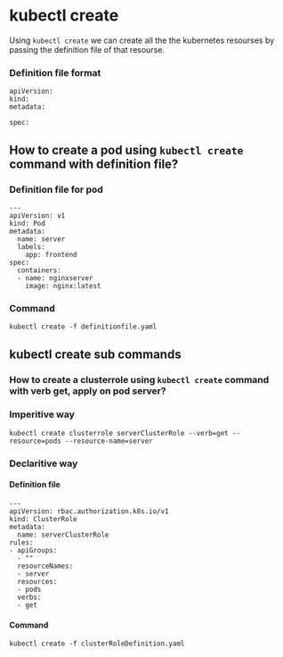 # kubectl create
Using `kubectl create` we can create all the the kubernetes resourses by passing the definition file of that resourse.

### Definition file format
```
apiVersion:
kind:
metadata:

spec:
```

## How to create a pod using `kubectl create` command with definition file?
### Definition file for pod
```
---
apiVersion: v1
kind: Pod
metadata:
  name: server
  labels:
    app: frontend
spec:
  containers:
  - name: nginxserver
    image: nginx:latest
```
### Command
`kubectl create -f definitionfile.yaml`

## kubectl create sub commands
### How to create a clusterrole using `kubectl create` command with verb get, apply on pod server?
### Imperitive way
`kubectl create clusterrole serverClusterRole --verb=get --resource=pods --resource-name=server`

### Declaritive way
#### Definition file
```
---
apiVersion: rbac.authorization.k8s.io/v1
kind: ClusterRole
metadata:
  name: serverClusterRole
rules:
- apiGroups:
  - ""
  resourceNames:
  - server
  resources:
  - pods
  verbs:
  - get
```
#### Command
`kubectl create -f clusterRoleDefinition.yaml`

